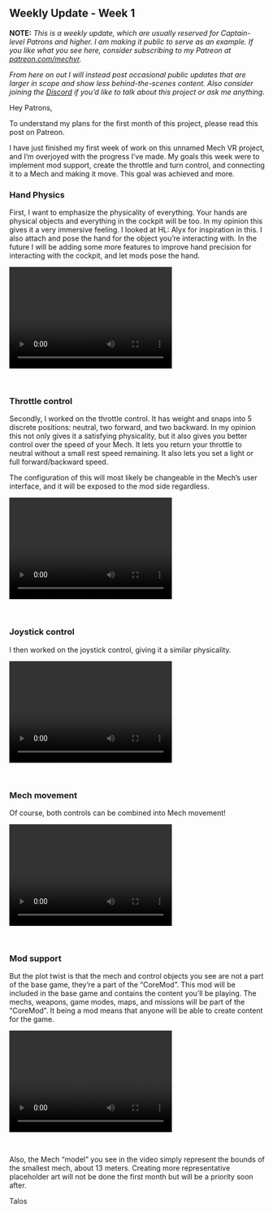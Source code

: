 ## Weekly Update - Week 1

**NOTE:** _This is a weekly update, which are usually reserved for Captain-level Patrons and higher. I am making it public to serve as an example. If you like what you see here, consider subscribing to my Patreon at [patreon.com/mechvr](https://www.patreon.com/mechvr)._ 

_From here on out I will instead post occasional public updates that are larger in scope and show less behind-the-scenes content. Also consider joining the [Discord](http://discord.gg/qTYbdVfYmh) if you’d like to talk about this project or ask me anything._

Hey Patrons,

To understand my plans for the first month of this project, please read this post on Patreon.

I have just finished my first week of work on this unnamed Mech VR project, and I’m overjoyed with the progress I’ve made. 
My goals this week were to implement mod support, create the throttle and turn control, and connecting it to a Mech and making it move. This goal was achieved and more.

### Hand Physics

First, I want to emphasize the physicality of everything. Your hands are physical objects and everything in the cockpit will be too. 
In my opinion this gives it a very immersive feeling. I looked at HL: Alyx for inspiration in this. I also attach and pose the hand for the object you’re interacting with. 
In the future I will be adding some more features to improve hand precision for interacting with the cockpit, and let mods pose the hand.

<video src="" width="320" height="200" controls preload>https://user-images.githubusercontent.com/1854650/129532467-9276d9d8-f2bf-49a1-addb-cc354432ef8b.mp4</video>

<br>

### Throttle control

Secondly, I worked on the throttle control. It has weight and snaps into 5 discrete positions: neutral, two forward, and two backward. 
In my opinion this not only gives it a satisfying physicality, but it also gives you better control over the speed of your Mech. 
It lets you return your throttle to neutral without a small rest speed remaining. It also lets you set a light or full forward/backward speed. 

The configuration of this will most likely be changeable in the Mech’s user interface, and it will be exposed to the mod side regardless.

<video src="" width="320" height="200" controls preload>https://user-images.githubusercontent.com/1854650/129533655-dcea663f-8578-4ac5-8016-e0db2a9ed693.mp4</video>

<br>

### Joystick control

I then worked on the joystick control, giving it a similar physicality. 

<video src="" width="320" height="200" controls preload>https://user-images.githubusercontent.com/1854650/129532855-b2904243-8276-4518-91a1-1aad34863ca4.mp4</video>

<br>

### Mech movement

Of course, both controls can be combined into Mech movement!

<video src="" width="320" height="200" controls preload>https://user-images.githubusercontent.com/1854650/129533812-ccdfea89-8be9-412e-8b87-ffe431f2c40b.mp4</video>

<br>

### Mod support

But the plot twist is that the mech and control objects you see are not a part of the base game, they’re a part of the “CoreMod”. 
This mod will be included in the base game and contains the content you’ll be playing. The mechs, weapons, game modes, maps, and missions will be part of the “CoreMod”. 
It being a mod means that anyone will be able to create content for the game. 

<video src="" width="320" height="200" controls preload>https://user-images.githubusercontent.com/1854650/129533545-bc7af1ef-92aa-406c-b837-5fad9e627210.mp4</video>

<br>

Also, the Mech “model” you see in the video simply represent the bounds of the smallest mech, about 13 meters. Creating more representative placeholder art will not be done the first month but will be a priority soon after.

Talos

